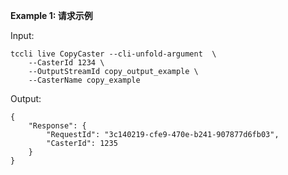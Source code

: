 **Example 1: 请求示例**



Input: 

```
tccli live CopyCaster --cli-unfold-argument  \
    --CasterId 1234 \
    --OutputStreamId copy_output_example \
    --CasterName copy_example
```

Output: 
```
{
    "Response": {
        "RequestId": "3c140219-cfe9-470e-b241-907877d6fb03",
        "CasterId": 1235
    }
}
```

